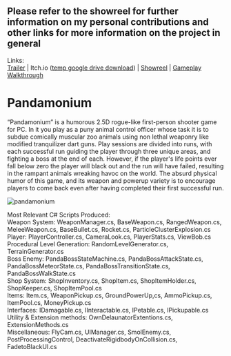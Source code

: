 Please refer to the showreel for further information on my personal contributions and other links for more information on the project in general
---------
Links:  
<a href="https://www.youtube.com/watch?v=8UDz6PhGyvI">Trailer</a> | Itch.io (<a href="https://drive.google.com/drive/folders/1HmmUVRiGLJXIOH460v6b20BW6dIzkn8w?usp=sharing">temp google drive download</a>) | <a href="https://www.youtube.com/watch?v=i9RFHk3O4r4">Showreel</a> | <a href="https://www.youtube.com/watch?v=q1BjsqRV6fM">Gameplay Walkthrough</a>

# Pandamonium 
“Pandamonium” is a humorous 2.5D rogue-like first-person shooter game for PC. In it you play as a puny animal control officer whose task it is to subdue comically muscular zoo animals using non lethal weaponry like modified tranquilizer dart guns. Play sessions are divided into runs, with each successful run guiding the player through three unique areas, and fighting a boss at the end of each. However, if the player's life points ever fall below zero the player will black out and the run will have failed, resulting in the rampant animals wreaking havoc on the world. The absurd physical humor of this game, and its weapon and powerup variety is to encourage players to come back even after having completed their first successful run.

![pandamonium](https://github.com/NeoNova111/Portfolio/assets/59093470/77d53e69-c32c-4d65-ac0c-ac57bc212536)

Most Relevant C# Scripts Produced:  
Weapon System: WeaponManager.cs, BaseWeapon.cs, RangedWeapon.cs, MeleeWeapon.cs, BaseBullet.cs, Rocket.cs, ParticleClusterExplosion.cs  
Player: PlayerController.cs, CameraLook.cs, PlayerStats.cs, ViewBob.cs  
Procedural Level Generation: RandomLevelGenerator.cs, TerrainGenerator.cs  
Boss Enemy: PandaBossStateMachine.cs, PandaBossAttackState.cs, PandaBossMeteorState.cs, PandaBossTransitionState.cs, PandaBossWalkState.cs  
Shop System: ShopInventory.cs, ShopItem.cs, ShopItemHolder.cs, ShopKeeper.cs, ShopItemPool.cs  
Items: Item.cs, WeaponPickup.cs, GroundPowerUp,cs, AmmoPickup.cs, ItemPool.cs, MoneyPickup.cs  
Interfaces: IDamagable.cs, IInteractable.cs, IPetable.cs, IPickupable.cs  
Utility & Extension methods: OwnDelaunatorExtentions.cs, ExtensionMethods.cs  
Miscellaneous: FlyCam.cs, UIManager.cs, SmolEnemy.cs, PostProcessingControl, DeactivateRigidbodyOnCollision.cs, FadetoBlackUI.cs  
